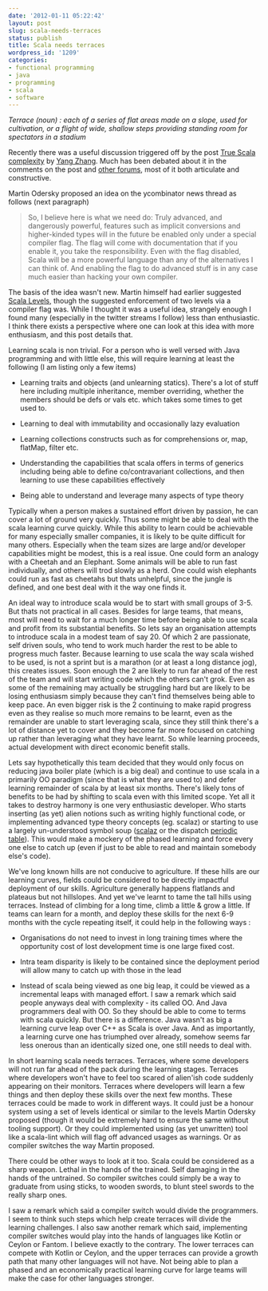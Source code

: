 ```yaml
---
date: '2012-01-11 05:22:42'
layout: post
slug: scala-needs-terraces
status: publish
title: Scala needs terraces
wordpress_id: '1209'
categories:
- functional programming
- java
- programming
- scala
- software
---
```


_Terrace (noun) : each of a series of flat areas made on a slope, used for cultivation, or a flight of wide, shallow steps providing standing room for spectators in a stadium_
 
Recently there was a useful discussion triggered off by the post [True Scala complexity](http://yz.mit.edu/wp/true-scala-complexity/) by [Yang Zhang](https://twitter.com/#!/yaaang). Much has been debated about it in the comments on the post and [other forums](http://news.ycombinator.com/item?id=3443436), most of it both articulate and constructive.

Martin Odersky proposed an idea on the ycombinator news thread as follows (next paragraph)



> So, I believe here is what we need do: Truly advanced, and dangerously powerful, features such as implicit conversions and higher-kinded types will in the future be enabled only under a special compiler flag. The flag will come with documentation that if you enable it, you take the responsibility. Even with the flag disabled, Scala will be a more powerful language than any of the alternatives I can think of. And enabling the flag to do advanced stuff is in any case much easier than hacking your own compiler.



The basis of the idea wasn't new. Martin himself had earlier suggested [Scala Levels](http://www.scala-lang.org/node/8610), though the suggested enforcement of two levels via a compiler flag was. While I thought it was a useful idea, strangely enough I found many (especially in the twitter streams I follow) less than enthusiastic. I think there exists a perspective where one can look at this idea with more enthusiasm, and this post details that.

Learning scala is non trivial. For a person who is well versed with Java programming and with little else, this will require learning at least the following (I am listing only a few items)



	
  * Learning traits and objects (and unlearning statics). There's a lot of stuff here including multiple inheritance, member overriding, whether the members should be defs or vals etc. which takes some times to get used to.

	
  * Learning to deal with immutability and occasionally lazy evaluation

	
  * Learning collections constructs such as for comprehensions or, map, flatMap, filter etc.

	
  * Understanding the capabilities that scala offers in terms of generics including being able to define co/contravariant collections, and then learning to use these capabilities effectively

	
  * Being able to understand and leverage many aspects of type theory



Typically when a person makes a sustained effort driven by passion, he can cover a lot of ground very quickly. Thus some might be able to deal with the scala learning curve quickly. While this ability to learn could be achievable for many especially smaller companies, it is likely to be quite difficult for many others. Especially when the team sizes are large and/or developer capabilities might be modest, this is a real issue. One could form an analogy with a Cheetah and an Elephant. Some animals will be able to run fast individually, and others will trod slowly as a herd. One could wish elephants could run as fast as cheetahs but thats unhelpful, since the jungle is defined, and one best deal with it the way one finds it.

An ideal way to introduce scala would be to start with small groups of 3-5. But thats not practical in all cases. Besides for large teams, that means, most will need to wait for a much longer time before being able to use scala and profit from its substantial benefits. So lets say an organisation attempts to introduce scala in a modest team of say 20. Of which 2 are passionate, self driven souls, who tend to work much harder the rest to be able to progress much faster. Because learning to use scala the way scala wished to be used, is not a sprint but is a marathon (or at least a long distance jog), this creates issues. Soon enough the 2 are likely to run far ahead of the rest of the team and will start writing code which the others can't grok. Even as some of the remaining may actually be struggling hard but are likely to be losing enthusiasm simply because they can't find themselves being able to keep pace. An even bigger risk is the 2 continuing to make rapid progress even as they realise so much more remains to be learnt, even as the remainder are unable to start leveraging scala, since they still think there's a lot of distance yet to cover and they become far more focused on catching up rather than leveraging what they have learnt. So while learning proceeds, actual development with direct economic benefit stalls. 

Lets say hypothetically this team decided that they would only focus on reducing java boiler plate (which is a big deal) and continue to use scala in a primarily OO paradigm (since that is what they are used to) and defer learning remainder of scala by at least six months. There's likely tons of benefits to be had by shifting to scala even with this limited scope. Yet all it takes to destroy harmony is one very enthusiastic developer. Who starts inserting (as yet) alien notions such as writing highly functional code, or implementing advanced type theory concepts (eg. scalaz) or starting to use a largely un-understood symbol soup ([scalaz](http://www.cakesolutions.net/teamblogs/2011/11/19/u-s-scalaz-layout/) or the dispatch [periodic table](http://www.flotsam.nl/dispatch-periodic-table.html)). This would make a mockery of the phased learning and force every one else to catch up (even if just to be able to read and maintain somebody else's code).

We've long known hills are not conducive to agriculture. If these hills are our learning curves, fields could be considered to be directly impactful deployment of our skills. Agriculture generally happens flatlands and plateaus but not hillslopes. And yet we've learnt to tame the tall hills using terraces. Instead of climbing for a long time, climb a little & grow a little. If teams can learn for a month, and deploy these skills for the next 6-9 months with the cycle repeating itself, it could help in the following ways :




	
  * Organisations do not need to invest in long training times where the opportunity cost of lost development time is one large fixed cost.

	
  * Intra team disparity is likely to be contained since the deployment period will allow many to catch up with those in the lead

	
  * Instead of scala being viewed as one big leap, it could be viewed as a incremental leaps with managed effort. I saw a remark which said people anyways deal with complexity - its called OO. And Java programmers deal with OO. So they should be able to come to terms with scala quickly. But there is a difference. Java wasn't as big a learning curve leap over C++ as Scala is over Java. And as importantly, a learning curve one has triumphed over already, somehow seems far less onerous than an identically sized one, one still needs to deal with.



In short learning scala needs terraces. Terraces, where some developers will not run far ahead of the pack during the learning stages. Terraces where developers won't have to feel too scared of alien'ish code suddenly appearing on their monitors. Terraces where developers will learn a few things and then deploy these skills over the next few months. These terraces could be made to work in different ways. It could just be a honour system using a set of levels identical or similar to the levels Martin Odersky proposed (though it would be extremely hard to ensure the same without tooling support). Or they could implemented using (as yet unwritten) tool like a scala-lint which will flag off advanced usages as warnings. Or as compiler switches the way Martin proposed. 

There could be other ways to look at it too. Scala could be considered as a sharp weapon. Lethal in the hands of the trained. Self damaging in the hands of the untrained. So compiler switches could simply be a way to graduate from using sticks, to wooden swords, to blunt steel swords to the really sharp ones.

I saw a remark which said a compiler switch would divide the programmers. I seem to think such steps which help create terraces will divide the learning challenges. I also saw another remark which said, implementing compiler switches would play into the hands of languages like Kotlin or Ceylon or Fantom. I believe exactly to the contrary. The lower terraces can compete with Kotlin or Ceylon, and the upper terraces can provide a growth path that many other languages will not have. Not being able to plan a phased and an economically practical learning curve for large teams will make the case for other languages stronger. 





